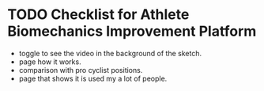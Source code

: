 # TODO Checklist for Athlete Biomechanics Improvement Platform

- toggle to see the video in the background of the sketch.
- page how it works.
- comparison with pro cyclist positions.
- page that shows it is used my a lot of people.